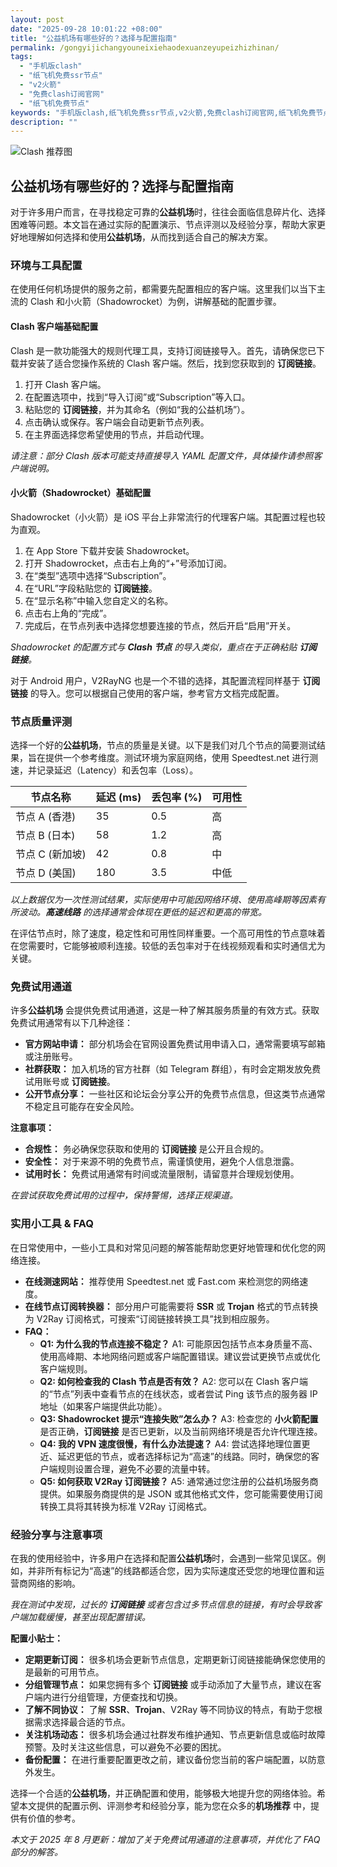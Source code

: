 ```yaml
---
layout: post
date: "2025-09-28 10:01:22 +08:00"
title: "公益机场有哪些好的？选择与配置指南"
permalink: /gongyijichangyouneixiehaodexuanzeyupeizhizhinan/
tags:
  - "手机版clash"
  - "纸飞机免费ssr节点"
  - "v2火箭"
  - "免费clash订阅官网"
  - "纸飞机免费节点"
keywords: "手机版clash,纸飞机免费ssr节点,v2火箭,免费clash订阅官网,纸飞机免费节点"
description: ""
---
```


![Clash 推荐图](https://clashjd.github.io/assets/img/机场订阅免费.png)

## 公益机场有哪些好的？选择与配置指南


<p>对于许多用户而言，在寻找稳定可靠的<strong>公益机场</strong>时，往往会面临信息碎片化、选择困难等问题。本文旨在通过实际的配置演示、节点评测以及经验分享，帮助大家更好地理解如何选择和使用<strong>公益机场</strong>，从而找到适合自己的解决方案。</p>

<h3>环境与工具配置</h3>

<p>在使用任何机场提供的服务之前，都需要先配置相应的客户端。这里我们以当下主流的 Clash 和小火箭（Shadowrocket）为例，讲解基础的配置步骤。</p>

<h4>Clash 客户端基础配置</h4>

<p>Clash 是一款功能强大的规则代理工具，支持订阅链接导入。首先，请确保您已下载并安装了适合您操作系统的 Clash 客户端。然后，找到您获取到的 <strong>订阅链接</strong>。</p>
<ol>
    <li>打开 Clash 客户端。</li>
    <li>在配置选项中，找到“导入订阅”或“Subscription”等入口。</li>
    <li>粘贴您的 <strong>订阅链接</strong>，并为其命名（例如“我的公益机场”）。</li>
    <li>点击确认或保存。客户端会自动更新节点列表。</li>
    <li>在主界面选择您希望使用的节点，并启动代理。</li>
</ol>
<p><em>请注意：部分 Clash 版本可能支持直接导入 YAML 配置文件，具体操作请参照客户端说明。</em></p>

<h4>小火箭（Shadowrocket）基础配置</h4>

<p>Shadowrocket（小火箭）是 iOS 平台上非常流行的代理客户端。其配置过程也较为直观。</p>
<ol>
    <li>在 App Store 下载并安装 Shadowrocket。</li>
    <li>打开 Shadowrocket，点击右上角的“+”号添加订阅。</li>
    <li>在“类型”选项中选择“Subscription”。</li>
    <li>在“URL”字段粘贴您的 <strong>订阅链接</strong>。</li>
    <li>在“显示名称”中输入您自定义的名称。</li>
    <li>点击右上角的“完成”。</li>
    <li>完成后，在节点列表中选择您想要连接的节点，然后开启“启用”开关。</li>
</ol>
<p><em>Shadowrocket 的配置方式与 <strong>Clash 节点</strong> 的导入类似，重点在于正确粘贴 <strong>订阅链接</strong>。</em></p>

<p>对于 Android 用户，V2RayNG 也是一个不错的选择，其配置流程同样基于 <strong>订阅链接</strong> 的导入。您可以根据自己使用的客户端，参考官方文档完成配置。</p>

<h3>节点质量评测</h3>

<p>选择一个好的<strong>公益机场</strong>，节点的质量是关键。以下是我们对几个节点的简要测试结果，旨在提供一个参考维度。测试环境为家庭网络，使用 Speedtest.net 进行测速，并记录延迟（Latency）和丢包率（Loss）。</p>

<table>
    <thead>
        <tr>
            <th>节点名称</th>
            <th>延迟 (ms)</th>
            <th>丢包率 (%)</th>
            <th>可用性</th>
        </tr>
    </thead>
    <tbody>
        <tr>
            <td>节点 A (香港)</td>
            <td>35</td>
            <td>0.5</td>
            <td>高</td>
        </tr>
        <tr>
            <td>节点 B (日本)</td>
            <td>58</td>
            <td>1.2</td>
            <td>高</td>
        </tr>
        <tr>
            <td>节点 C (新加坡)</td>
            <td>42</td>
            <td>0.8</td>
            <td>中</td>
        </tr>
        <tr>
            <td>节点 D (美国)</td>
            <td>180</td>
            <td>3.5</td>
            <td>中低</td>
        </tr>
    </tbody>
</table>

<p><em>以上数据仅为一次性测试结果，实际使用中可能因网络环境、使用高峰期等因素有所波动。<strong>高速线路</strong> 的选择通常会体现在更低的延迟和更高的带宽。</em></p>

<p>在评估节点时，除了速度，稳定性和可用性同样重要。一个高可用性的节点意味着在您需要时，它能够被顺利连接。较低的丢包率对于在线视频观看和实时通信尤为关键。</p>

<h3>免费试用通道</h3>

<p>许多<strong>公益机场</strong> 会提供免费试用通道，这是一种了解其服务质量的有效方式。获取免费试用通常有以下几种途径：</p>
<ul>
    <li><strong>官方网站申请：</strong> 部分机场会在官网设置免费试用申请入口，通常需要填写邮箱或注册账号。</li>
    <li><strong>社群获取：</strong> 加入机场的官方社群（如 Telegram 群组），有时会定期发放免费试用账号或 <strong>订阅链接</strong>。</li>
    <li><strong>公开节点分享：</strong> 一些社区和论坛会分享公开的免费节点信息，但这类节点通常不稳定且可能存在安全风险。</li>
</ul>
<p><strong>注意事项：</strong></p>
<ul>
    <li><strong>合规性：</strong> 务必确保您获取和使用的 <strong>订阅链接</strong> 是公开且合规的。</li>
    <li><strong>安全性：</strong> 对于来源不明的免费节点，需谨慎使用，避免个人信息泄露。</li>
    <li><strong>试用时长：</strong> 免费试用通常有时间或流量限制，请留意并合理规划使用。</li>
</ul>
<p><em>在尝试获取免费试用的过程中，保持警惕，选择正规渠道。</em></p>

<h3>实用小工具 & FAQ</h3>

<p>在日常使用中，一些小工具和对常见问题的解答能帮助您更好地管理和优化您的网络连接。</p>

<ul>
    <li><strong>在线测速网站：</strong> 推荐使用 Speedtest.net 或 Fast.com 来检测您的网络速度。</li>
    <li><strong>在线节点订阅转换器：</strong> 部分用户可能需要将 <strong>SSR</strong> 或 <strong>Trojan</strong> 格式的节点转换为 V2Ray 订阅格式，可搜索“订阅链接转换工具”找到相应服务。</li>
    <li><strong>FAQ：</strong>
        <ul>
            <li><strong>Q1: 为什么我的节点连接不稳定？</strong> A1: 可能原因包括节点本身质量不高、使用高峰期、本地网络问题或客户端配置错误。建议尝试更换节点或优化客户端规则。</li>
            <li><strong>Q2: 如何检查我的 Clash 节点是否有效？</strong> A2: 您可以在 Clash 客户端的“节点”列表中查看节点的在线状态，或者尝试 Ping 该节点的服务器 IP 地址（如果客户端提供此功能）。</li>
            <li><strong>Q3: Shadowrocket 提示“连接失败”怎么办？</strong> A3: 检查您的 <strong>小火箭配置</strong> 是否正确，<strong>订阅链接</strong> 是否已更新，以及当前网络环境是否允许代理连接。</li>
            <li><strong>Q4: 我的 VPN 速度很慢，有什么办法提速？</strong> A4: 尝试选择地理位置更近、延迟更低的节点，或者选择标记为“高速”的线路。同时，确保您的客户端规则设置合理，避免不必要的流量中转。</li>
            <li><strong>Q5: 如何获取 V2Ray 订阅链接？</strong> A5: 通常通过您注册的公益机场服务商提供。如果服务商提供的是 JSON 或其他格式文件，您可能需要使用订阅转换工具将其转换为标准 V2Ray 订阅格式。</li>
        </ul>
    </li>
</ul>

<h3>经验分享与注意事项</h3>

<p>在我的使用经验中，许多用户在选择和配置<strong>公益机场</strong>时，会遇到一些常见误区。例如，并非所有标记为“高速”的线路都适合您，因为实际速度还受您的地理位置和运营商网络的影响。</p>

<p><em>我在测试中发现，过长的 <strong>订阅链接</strong> 或者包含过多节点信息的链接，有时会导致客户端加载缓慢，甚至出现配置错误。</em></p>

<p><strong>配置小贴士：</strong></p>
<ul>
    <li><strong>定期更新订阅：</strong> 很多机场会更新节点信息，定期更新订阅链接能确保您使用的是最新的可用节点。</li>
    <li><strong>分组管理节点：</strong> 如果您拥有多个 <strong>订阅链接</strong> 或手动添加了大量节点，建议在客户端内进行分组管理，方便查找和切换。</li>
    <li><strong>了解不同协议：</strong> 了解 <strong>SSR</strong>、<strong>Trojan</strong>、V2Ray 等不同协议的特点，有助于您根据需求选择最合适的节点。</li>
    <li><strong>关注机场动态：</strong> 很多机场会通过社群发布维护通知、节点更新信息或临时故障预警。及时关注这些信息，可以避免不必要的困扰。</li>
    <li><strong>备份配置：</strong> 在进行重要配置更改之前，建议备份您当前的客户端配置，以防意外发生。</li>
</ul>
<p>选择一个合适的<strong>公益机场</strong>，并正确配置和使用，能够极大地提升您的网络体验。希望本文提供的配置示例、评测参考和经验分享，能为您在众多的<strong>机场推荐</strong> 中，提供有价值的参考。</p>

<p><em>本文于 2025 年 8 月更新：增加了关于免费试用通道的注意事项，并优化了 FAQ 部分的解答。</em></p>